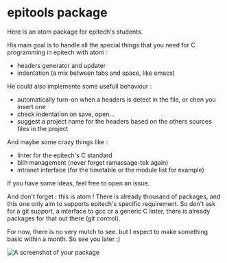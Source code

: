 # epitools package

Here is an atom package for epitech's students.

His main goal is to handle all the special things that you need for C programming in epitech with atom :

* headers generator and updater
* indentation (a mix between tabs and space, like emacs)

He could also implemente some usefull behaviour :

* automatically turn-on when a headers is detect in the file, or chen you insert one
* check indentation on save, open...
* suggest a project name for the headers based on the others sources files in the project

And maybe some crazy things like :

* linter for the epitech's C standard
* blih management (never forget ramassage-tek again)
* intranet interface (for the timetable or the module list for example)

If you have some ideas, feel free to open an issue.

And don't forget : this is atom ! There is already thousand of packages, and this one only aim to supports epitech's specific requirement. So don't ask for a git support, a interface to gcc or a generic C linter, there is already packages for that out there (git control).

For now, there is no very mutch to see. but I espect to make something basic within a month. So see you later ;)

![A screenshot of your package](https://f.cloud.github.com/assets/69169/2290250/c35d867a-a017-11e3-86be-cd7c5bf3ff9b.gif)
